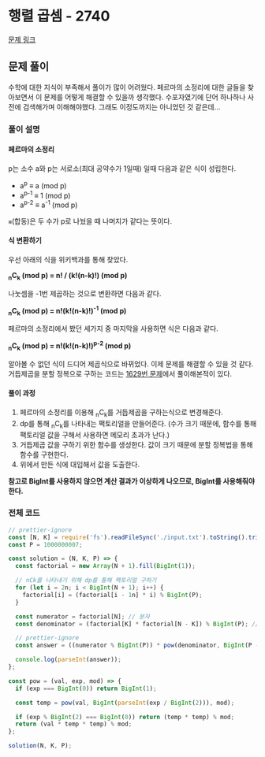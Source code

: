 # 행렬 곱셈 - 2740

[문제 링크](https://www.acmicpc.net/problem/2740)

## 문제 풀이

수학에 대한 지식이 부족해서 풀이가 많이 어려웠다. 페르마의 소정리에 대한 글들을 찾아보면서 이 문제를 어떻게 해결할 수 있을까 생각했다.
수포자였기에 단어 하나하나 사전에 검색해가며 이해해야했다. 그래도 이정도까지는 아니었던 것 같은데...

### 풀이 설명

#### 페르마의 소정리

p는 소수 a와 p는 서로소(최대 공약수가 1일때) 일때 다음과 같은 식이 성립한다.

- a<sup>p</sup> ≡ a (mod p)
- a<sup>p-1</sup> ≡ 1 (mod p)
- a<sup>p-2</sup> ≡ a<sup>-1</sup> (mod p)

`≡`(합동)은 두 수가 p로 나눴을 때 나머지가 같다는 뜻이다.

#### 식 변환하기

우선 아래의 식을 위키백과를 통해 찾았다.

**<sub>n</sub>C<sub>k</sub> (mod p) = n! / (k!(n-k)!) (mod p)**

나눗셈을 -1번 제곱하는 것으로 변환하면 다음과 같다.

**<sub>n</sub>C<sub>k</sub> (mod p) = n!(k!(n-k)!)<sup>-1</sup> (mod p)**

페르마의 소정리에서 봤던 세가지 중 마지막을 사용하면 식은 다음과 같다.

**<sub>n</sub>C<sub>k</sub> (mod p) = n!(k!(n-k)!)<sup>p-2</sup> (mod p)**

알아볼 수 없던 식이 드디어 제곱식으로 바뀌었다. 이제 문제를 해결할 수 있을 것 같다.
거듭제곱을 분할 정복으로 구하는 코드는 [1629번 문제](../1629_%EA%B3%B1%EC%85%88/problem.md)에서 풀이해본적이 있다.

#### 풀이 과정

1. 페르마의 소정리를 이용해 <sub>n</sub>C<sub>k</sub>를 거듭제곱을 구하는식으로 변경해준다.
2. dp를 통해 <sub>n</sub>C<sub>k</sub>를 나타내는 팩토리얼을 만들어준다. (수가 크기 때문에, 함수를 통해 팩토리얼 값을 구해서 사용하면 메모리 초과가 난다.)
3. 거듭제곱 값을 구하기 위한 함수를 생성한다. 값이 크기 때문에 분할 정복법을 통해 함수를 구현한다.
4. 위에서 만든 식에 대입해서 값을 도출한다.

**참고로 BigInt를 사용하지 않으면 계산 결과가 이상하게 나오므로, BigInt를 사용해줘야 한다.**

### 전체 코드

```js
// prettier-ignore
const [N, K] = require('fs').readFileSync('./input.txt').toString().trim().split(' ').map(Number);
const P = 1000000007;

const solution = (N, K, P) => {
  const factorial = new Array(N + 1).fill(BigInt(1));

  // nCk를 나타내기 위해 dp를 통해 팩토리얼 구하기
  for (let i = 2n; i < BigInt(N + 1); i++) {
    factorial[i] = (factorial[i - 1n] * i) % BigInt(P);
  }

  const numerator = factorial[N]; // 분자
  const denominator = (factorial[K] * factorial[N - K]) % BigInt(P); // 분모

  // prettier-ignore
  const answer = ((numerator % BigInt(P)) * pow(denominator, BigInt(P - 2), BigInt(P))) % BigInt(P);

  console.log(parseInt(answer));
};

const pow = (val, exp, mod) => {
  if (exp === BigInt(0)) return BigInt(1);

  const temp = pow(val, BigInt(parseInt(exp / BigInt(2))), mod);

  if (exp % BigInt(2) === BigInt(0)) return (temp * temp) % mod;
  return (val * temp * temp) % mod;
};

solution(N, K, P);
```
